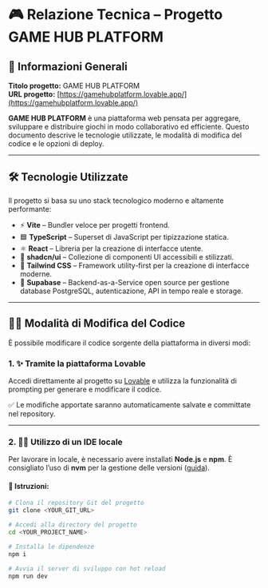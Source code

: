 # 🎮 Relazione Tecnica – Progetto GAME HUB PLATFORM

## 📌 Informazioni Generali

**Titolo progetto:** GAME HUB PLATFORM  
**URL progetto:** [https://gamehubplatform.lovable.app/](https://gamehubplatform.lovable.app/)

**GAME HUB PLATFORM** è una piattaforma web pensata per aggregare, sviluppare e distribuire giochi in modo collaborativo ed efficiente. Questo documento descrive le tecnologie utilizzate, le modalità di modifica del codice e le opzioni di deploy.

---

## 🛠️ Tecnologie Utilizzate

Il progetto si basa su uno stack tecnologico moderno e altamente performante:

- ⚡ **Vite** – Bundler veloce per progetti frontend.
- 🟦 **TypeScript** – Superset di JavaScript per tipizzazione statica.
- ⚛️ **React** – Libreria per la creazione di interfacce utente.
- 🧩 **shadcn/ui** – Collezione di componenti UI accessibili e stilizzati.
- 🎨 **Tailwind CSS** – Framework utility-first per la creazione di interfacce moderne.
- 🧪 **Supabase** – Backend-as-a-Service open source per gestione database PostgreSQL, autenticazione, API in tempo reale e storage.

---

## 🧑‍💻 Modalità di Modifica del Codice

È possibile modificare il codice sorgente della piattaforma in diversi modi:

### 1. ✨ Tramite la piattaforma **Lovable**

Accedi direttamente al progetto su [Lovable](https://gamehubplatform.lovable.app/) e utilizza la funzionalità di prompting per generare e modificare il codice.

✅ Le modifiche apportate saranno automaticamente salvate e committate nel repository.

---

### 2. 🧑‍💻 Utilizzo di un **IDE locale**

Per lavorare in locale, è necessario avere installati **Node.js** e **npm**. È consigliato l’uso di **nvm** per la gestione delle versioni ([guida](https://github.com/nvm-sh/nvm#installing-and-updating)).

#### 🔧 Istruzioni:

```bash
# Clona il repository Git del progetto
git clone <YOUR_GIT_URL>

# Accedi alla directory del progetto
cd <YOUR_PROJECT_NAME>

# Installa le dipendenze
npm i

# Avvia il server di sviluppo con hot reload
npm run dev
